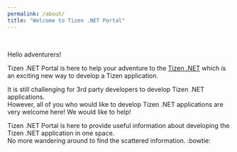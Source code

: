 ```yaml
---
permalink: /about/
title: "Welcome to Tizen .NET Portal"
---
```


<br/>

Hello adventurers!

Tizen .NET Portal is here to help your adventure to the [Tizen .NET]({{site.url}}{{site.baseurl}}/guides/about#what-is-tizen-net) which is an exciting new way to develop a Tizen application.

It is still challenging for 3rd party developers to develop Tizen .NET applications. <br/>
However, all of you who would like to develop Tizen .NET applications are very welcome here! We would like to help!

Tizen .NET Portal is here to provide useful information about developing the Tizen .NET application in one space. <br/>
No more wandering around to find the scattered information. :bowtie:
